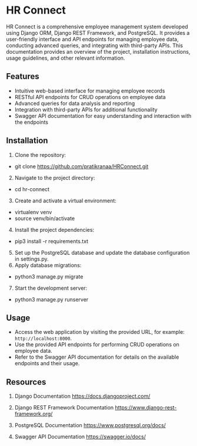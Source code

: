 # HR Connect

HR Connect is a comprehensive employee management system developed using Django ORM, Django REST Framework, and PostgreSQL. It provides a user-friendly interface and API endpoints for managing employee data, conducting advanced queries, and integrating with third-party APIs. This documentation provides an overview of the project, installation instructions, usage guidelines, and other relevant information.

## Features

- Intuitive web-based interface for managing employee records
- RESTful API endpoints for CRUD operations on employee data
- Advanced queries for data analysis and reporting
- Integration with third-party APIs for additional functionality
- Swagger API documentation for easy understanding and interaction with the endpoints

## Installation

1. Clone the repository:
* git clone https://github.com/pratikranaa/HRConnect.git
2. Navigate to the project directory:
* cd hr-connect
3. Create and activate a virtual environment:
* virtualenv venv
* source venv/bin/activate
4. Install the project dependencies:
* pip3 install -r requirements.txt
5. Set up the PostgreSQL database and update the database configuration in settings.py.
6. Apply database migrations:
* python3 manage.py migrate
7. Start the development server:
* python3 manage.py runserver

## Usage

* Access the web application by visiting the provided URL, for example: `http://localhost:8000`.
* Use the provided API endpoints for performing CRUD operations on employee data.
* Refer to the Swagger API documentation for details on the available endpoints and their usage.

## Resources
1. Django Documentation
https://docs.djangoproject.com/

2. Django REST Framework Documentation
https://www.django-rest-framework.org/

3. PostgreSQL Documentation
https://www.postgresql.org/docs/

4. Swagger API Documentation
https://swagger.io/docs/


